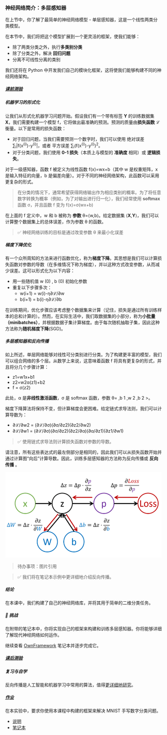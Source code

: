 ### 神经网络简介：多层感知器

在上节中，你了解了最简单的神经网络模型 - 单层感知器，这是一个线性两类分类模型。

在本节中，我们将把这个模型扩展到一个更灵活的框架，使我们能够：

- 除了两类分类之外，执行**多类别分类**
- 除了分类之外，解决 **回归问题**
- 分离不可线性分离的类别

我们还将在 Python 中开发我们自己的模块化框架，这将使我们能够构建不同的神经网络架构。

##### [ 课前测验](https://red-field-0a6ddfd03.1.azurestaticapps.net/quiz/104)

##### 机器学习的形式化

让我们从形式化机器学习问题开始。假设我们有一个带有标签 **Y** 的训练数据集 **X**，我们需要构建一个模型 f，它将做出最准确的预测。预测的质量由**损失函数**  ℒ 衡量。以下是常用的损失函数：

- 对于回归问题，当我们需要预测一个数字时，我们可以使用 绝对误差 ∑<sub>i</sub>|f(x<sup>(i)</sup>)-y<sup>(i)</sup>|，或者 平方误差 ∑<sub>i</sub>(f(x<sup>(i)</sup>)-y<sup>(i)</sup>)<sup>2</sup>。
- 对于分类问题，我们使用 **0-1 损失**（本质上与模型的 **准确度** 相同）或 **逻辑损失**。

对于一级感知器，函数 f 被定义为线性函数 f(x)=wx+b（其中 w 是权重矩阵，x 是输入特征的向量，b 是偏差向量）。对于不同的神经网络架构，此函数可以采用更复杂的形式。

> 在分类的情况下，通常希望获得网络输出作为相应类别的概率。为了将任意数字转换为概率（例如，为了对输出进行归一化），我们经常使用 **softmax**  函数 σ，并且函数 f 变为 f(x)=σ(wx+b)

在上面的 f 定义中，w 和 b 被称为 **参数** θ=⟨w,b⟩。给定数据集 ⟨**X**,**Y**⟩，我们可以计算整个数据集上的总体误差，作为参数 θ 的函数。

> ✅ 神经网络训练的目标是通过改变参数 θ 来最小化误差

##### 梯度下降优化

有一个众所周知的方法来进行函数优化，称为**梯度下降**。其思想是我们可以计算损失函数对参数的导数（在多维情况下称为梯度），并以这种方式改变参数，从而减少误差。这可以形式化为以下内容：

- 用一些随机值 w (0) , b (0) 初始化参数
- 重复以下步骤多次：
  - w(i+1) = w(i)-η∂ℒ/∂w
  - b(i+1) = b(i)-η∂ℒ/∂b

在训练期间，优化步骤应该考虑整个数据集来计算（记住，损失是通过所有训练样本的总和计算的）。然而，在实际生活中，我们取数据集的小部分，称为**小批量（minibatches）**，并根据数据子集计算梯度。由于每次随机抽取子集，因此这种方法称为**随机梯度下降**(SGD)。

##### 多层感知器和反向传播

如上所述，单层网络能够对线性可分类别进行分类。为了构建更丰富的模型，我们可以组合网络的多个层。从数学上来说，这意味着函数 f 将具有更复杂的形式，并且将分几个步骤计算：

- z1=w1x+b1
- z2=w2α(z1)+b2
- f = σ(z2)

此处，α 是**非线性激活函数**，σ 是 softmax 函数，参数 θ= ,b 1 ,w 2 ,b 2 >。

梯度下降算法将保持不变，但计算梯度会更困难。给定链式求导法则，我们可以计算导数为：

- ∂ℒ/∂w2 = (∂ℒ/∂σ)(∂σ/∂z2)(∂z2/∂w2)
- ∂ℒ/∂w1 = (∂ℒ/∂σ)(∂σ/∂z2)(∂z2/∂α)(∂α/∂z1)(∂z1/∂w1)

> ✅ 使用链式求导法则计算损失函数对参数的导数。

请注意，所有这些表达式的最左侧部分是相同的，因此我们可以从损失函数开始并通过计算图“向后”计算导数。因此，训练多层感知器的方法称为反向传播或 **反向传播** 。

[![compute graph](https://github.com/happyzjp/AI-For-Beginners/raw/main/translations/zh_cn/3-NeuralNetworks/04-OwnFramework/images/ComputeGraphGrad.png)](https://github.com/happyzjp/AI-For-Beginners/blob/main/translations/zh_cn/3-NeuralNetworks/04-OwnFramework/images/ComputeGraphGrad.png)

>  待办事项：图片引用

> ✅ 我们将在笔记本示例中更详细地介绍反向传播。

#####  结论

在本课中，我们构建了自己的神经网络库，并将其用于简单的二维分类任务。

#####  🚀 挑战

在附带的笔记本中，你将实现自己的框架来构建和训练多层感知器。你将能够详细了解现代神经网络如何运作。

继续查看 [OwnFramework](https://chat.openai.com/c/OwnFramework.ipynb) 笔记本并逐步完成它。

##### [ 课后测验](https://red-field-0a6ddfd03.1.azurestaticapps.net/quiz/204)

#####  复习与自学

反向传播是人工智能和机器学习中常用的算法，值得[更详细地研究](https://wikipedia.org/wiki/Backpropagation)。

##### [ 作业](https://github.com/happyzjp/AI-For-Beginners/blob/main/translations/zh_cn/3-NeuralNetworks/04-OwnFramework/lab/README.md)

在本实验中，要求你使用本课程中构建的框架来解决 MNIST 手写数字分类问题。

- [ 说明](https://github.com/happyzjp/AI-For-Beginners/blob/main/translations/zh_cn/3-NeuralNetworks/04-OwnFramework/lab/README.md)
- [ 笔记本](https://github.com/happyzjp/AI-For-Beginners/blob/main/translations/zh_cn/3-NeuralNetworks/04-OwnFramework/lab/MyFW_MNIST.ipynb)
